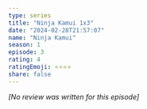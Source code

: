 ```yaml
---
type: series
title: "Ninja Kamui 1x3"
date: "2024-02-28T21:57:07"
name: "Ninja Kamui"
season: 1
episode: 3
rating: 4
ratingEmoji: ⭐️⭐️⭐️⭐️
share: false
---
```


*[No review was written for this episode]*
